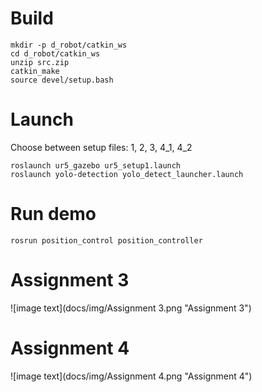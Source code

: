 # Build

````
mkdir -p d_robot/catkin_ws
cd d_robot/catkin_ws
unzip src.zip
catkin_make
source devel/setup.bash
````


# Launch

Choose between setup files: 1, 2, 3, 4_1, 4_2
````
roslaunch ur5_gazebo ur5_setup1.launch
roslaunch yolo-detection yolo_detect_launcher.launch
````


# Run demo

````
rosrun position_control position_controller
````

# Assignment 3
![image text](docs/img/Assignment 3.png "Assignment 3")
# Assignment 4
![image text](docs/img/Assignment 4.png "Assignment 4")